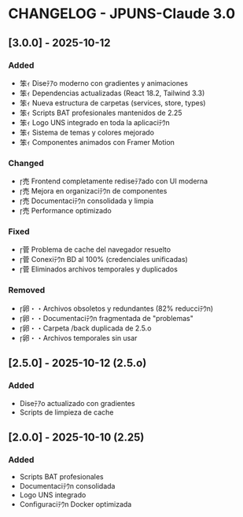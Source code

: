 ﻿# CHANGELOG - JPUNS-Claude 3.0

## [3.0.0] - 2025-10-12

### Added
- 笨ｨ Diseﾃｱo moderno con gradientes y animaciones
- 笨ｨ Dependencias actualizadas (React 18.2, Tailwind 3.3)
- 笨ｨ Nueva estructura de carpetas (services, store, types)
- 笨ｨ Scripts BAT profesionales mantenidos de 2.25
- 笨ｨ Logo UNS integrado en toda la aplicaciﾃｳn
- 笨ｨ Sistema de temas y colores mejorado
- 笨ｨ Componentes animados con Framer Motion

### Changed
- 売 Frontend completamente rediseﾃｱado con UI moderna
- 売 Mejora en organizaciﾃｳn de componentes
- 売 Documentaciﾃｳn consolidada y limpia
- 売 Performance optimizado

### Fixed
- 菅 Problema de cache del navegador resuelto
- 菅 Conexiﾃｳn BD al 100% (credenciales unificadas)
- 菅 Eliminados archivos temporales y duplicados

### Removed
- 卵・・Archivos obsoletos y redundantes (82% reducciﾃｳn)
- 卵・・Documentaciﾃｳn fragmentada de "problemas"
- 卵・・Carpeta /back duplicada de 2.5.o
- 卵・・Archivos temporales sin usar

## [2.5.0] - 2025-10-12 (2.5.o)
### Added
- Diseﾃｱo actualizado con gradientes
- Scripts de limpieza de cache

## [2.0.0] - 2025-10-10 (2.25)
### Added
- Scripts BAT profesionales
- Documentaciﾃｳn consolidada
- Logo UNS integrado
- Configuraciﾃｳn Docker optimizada
